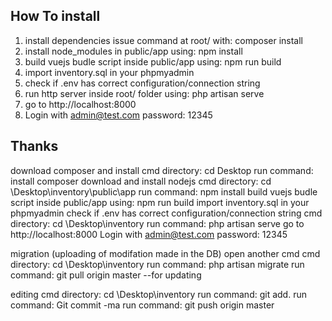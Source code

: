 ## How To install

1. install dependencies issue command at root/ with: composer install
2. install node_modules in public/app using: npm install
3. build vuejs budle script inside public/app using: npm run build
4. import inventory.sql in your phpmyadmin
5. check if .env has correct configuration/connection string
6. run http server inside root/ folder using: php artisan serve
7. go to http://localhost:8000
8. Login with admin@test.com password: 12345

## Thanks




download composer and install
cmd directory: cd Desktop
run command: install composer
download and install nodejs
cmd directory: cd \Desktop\inventory\public\app
run command: npm install
build vuejs budle script inside public/app using: npm run build
import inventory.sql in your phpmyadmin
check if .env has correct configuration/connection string
cmd directory: cd \Desktop\inventory
run command: php artisan serve
go to http://localhost:8000
Login with admin@test.com password: 12345



migration (uploading of modifation made in the DB)
open another cmd
cmd directory: cd \Desktop\inventory
run command: php artisan migrate 
run command: git pull origin master  --for updating


editing
cmd directory: cd \Desktop\inventory
run command: git add.
run command: Git commit -ma
run command: git push origin master